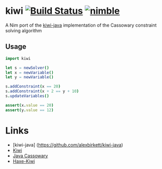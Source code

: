 # kiwi [![Build Status](https://travis-ci.org/yglukhov/kiwi.svg?branch=master)](https://travis-ci.org/yglukhov/kiwi) [![nimble](https://raw.githubusercontent.com/yglukhov/nimble-tag/master/nimble_js.png)](https://github.com/yglukhov/nimble-tag)

A Nim port of the [kiwi-java](https://github.com/alexbirkett/kiwi-java) implementation of the Cassowary constraint solving algorithm

## Usage
```nim
import kiwi

let s = newSolver()
let x = newVariable()
let y = newVariable()

s.addConstraint(x == 20)
s.addConstraint(x + 2 == y + 10)
s.updateVariables()

assert(x.value == 20)
assert(y.value == 12)
```

# Links
* [kiwi-java] (https://github.com/alexbirkett/kiwi-java)
* [Kiwi](https://github.com/nucleic/kiwi)
* [Java Cassowary](https://github.com/pybee/cassowary-java)
* [Haxe-Kiwi](https://github.com/Tw1ddle/haxe-kiwi)
